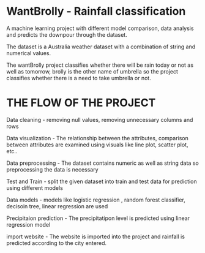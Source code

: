 # WantBrolly - Rainfall classification

A machine learning project with different model comparison, data analysis and predicts the downpour through the dataset.

The dataset is a Australia weather dataset with a combination of string and numerical values.

The wantBrolly project classifies whether there will be rain today or not as well as tomorrow, brolly is the other name of umbrella so the project classifies whether there is a need to take umbrella or not.

# THE FLOW OF THE PROJECT

Data cleaning - removing null values, removing unnecessary columns and rows

Data visualization - The relationship between the attributes, comparison between attributes are examined using visuals like line plot, scatter plot, etc..

Data preprocessing - The dataset contains numeric as well as string data so preprocessing the data is necessary

Test and Train - split the given dataset into train and test data for prediction using different models

Data models - models like logistic regression , random forest classifier, decisoin tree, linear regression are used

Precipitaion prediction - The precipitatipon level is predicted using linear regression model

import website - The website is imported into the project and rainfall is predicted according to the city entered. 

